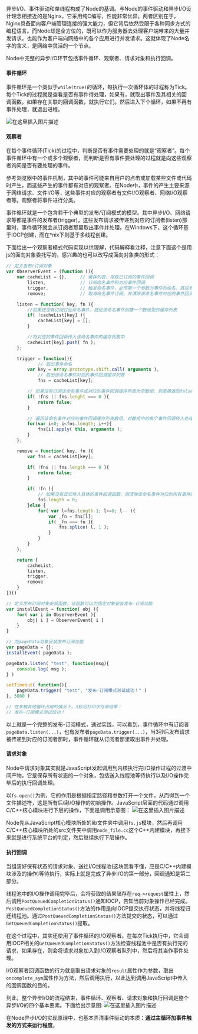 异步I/O、事件驱动和单线程构成了Node的基调。与Node的事件驱动和异步I/O设计理念相接近的是Nginx，它采用纯C编写，性能非常优异。两者区别在于，Nginx具备面向客户端管理连接的强大能力，但它背后依然受限于各种同步方式的编程语言。而Node却是全方位的，既可以作为服务器去处理客户端带来的大量并发请求，也能作为客户端向网络中的各个应用进行并发请求。这就体现了Node名字的含义，是网络中灵活的一个节点。

Node中完整的异步I/O环节包括事件循环、观察者、请求对象和执行回调。

#### 事件循环
事件循环是一个类似于`while(true)`的循环，每执行一次循环体的过程称为Tick。每个Tick的过程就是查看是否有事件待处理，如果有，就取出事件及其相关的回调函数。如果存在关联的回调函数，就执行它们。然后进入下个循环，如果不再有事件处理，就退出进程。

![在这里插入图片描述](https://img-blog.csdnimg.cn/20190131084134611.png?x-oss-process=image/watermark,type_ZmFuZ3poZW5naGVpdGk,shadow_10,text_aHR0cHM6Ly9ibG9nLmNzZG4ubmV0L3FxXzM0ODMyODQ2,size_16,color_FFFFFF,t_70)

#### 观察者
在每个事件循环(Tick)的过程中，判断是否有事件需要处理的就是“观察者”。每个事件循环中有一个或多个观察者，而判断是否有事件要处理的过程就是向这些观察者询问是否有要处理的事件。

参考浏览器中的事件机制，其中的事件可能来自用户的点击或加载某些文件或代码时产生，而这些产生的事件都有对应的观察者。在Node中，事件的产生主要来源于网络请求、文件I/O等，这些事件对应的观察者有文件I/O观察者、网络I/O观察者等。观察者将事件进行分类。

事件循环就是一个包含若干个典型的发布/订阅模式的模型。其中异步I/O、网络请求等都是事件的发布者(trigger)，这些发布请求被传递到对应的订阅者(listen)那里时，事件循环就会从订阅者那里取出事件并处理。在Windows下，这个循环基于IOCP创建，而在*nix下则基于多线程创建。

下面给出一个观察者模式代码实现以供理解，代码解释看注释，注意下面这个是用js的面向对象委托写的，感兴趣的也可以改写成面向对象类的形式：
```javascript
// 定义发布/订阅对象
var ObserverEvent = (function (){
    var cacheList = {},     // 缓存列表，存放已订阅的事件回调
        listen,             // 订阅命名事件和对应事件回调
        trigger,            // 触发命名事件，必传第一个参数为事件的命名，其后参数为选传，数量不限，用于作为事件回调的实参传入
        remove;             // 取消命名事件订阅，并清除该命名事件对应的事件回调

    listen = function( key, fn ){
        //如果还没有订阅过此命名事件，就给该命名事件创建一个数组型的缓存列表
        if( !cacheList[key] ){  
            cacheList[key] = [];
        }

        //将对应的事件回调传入该命名事件的缓存列表中
        cacheList[key].push( fn );
    };

    trigger = function(){
            // 取出事件命名
        var key = Array.prototype.shift.call( arguments ),
            // 取出该命名事件对应的事件回调缓存列表
            fns = cacheList[key];

        // 如果没有订阅该命名事件或对应的事件回调缓存列表为空数组，则直接返回false
        if( !fns || fns.lenght === 0 ){
            return false;
        }

        // 遍历该命名事件对应的事件回调缓存列表数组，对数组中的每个事件回调传入处理后的实参列表，然后执行
        for(var i=0; i<fns.length; i++){
            fns[i].apply( this, arguments );
        }
    };

    remove = function( key, fn ){
        var fns = cacheList[key];

        if( !fns || fns.length === 0 ){
            return false;
        }

        if( !fn ){
            // 如果没有显式传入具体的事件回调函数，则清除该命名事件对应的所有事件回调缓存
            fns.length = 0;
        }else {
            for( var l=fns.length-1; l>=0; l-- ){
                var _fn = fns[l];
                if( _fn === fn ){
                    fns.splice( l, 1 );
                }
            }
        }
    };

    return {
        cacheList,
        listen,
        trigger,
        remove
    }
})()

// 定义发布订阅对象安装函数，该函数可以为指定对象安装发布-订阅功能
var installEvent = function( obj ){
    for( var i in ObserverEvent ){
        obj[ i ] = ObserverEvent[ i ]
    }
}

// 为pageData对象安装发布订阅功能
var pageData = {};
installEvent( pageData );

pageData.listen( "test", function(msg){
    console.log( msg );
} )

setTimeout( function(){
    pageData.trigger( "test", "发布-订阅模式测试成功！" )
}, 3000 )

// 在未被其他循环占用的情况下，3秒后打印字符串结果：
// 发布-订阅模式测试成功！
```
以上就是一个完整的发布-订阅模式，通过实践，可以看到，事件循环中有订阅者`pageData.listen(...)`，也有发布者`pageData.trigger(...)`，当3秒后发布请求被传递到对应的订阅者那时，事件循环就从订阅者那里取出事件并处理。

#### 请求对象
Node中请求对象其实就是JavaScript发起调用到内核执行完I/O操作过程的过渡中间产物，它是保存所有状态的一个对象，包括送入线程池等待执行以及I/O操作完毕后的执行回调处理。

以`fs.open()`为例，它的作用是根据指定路径和参数打开一个文件，从而得到一个文件描述符，这是所有后续I/O操作的初始操作。JavaScript层面的代码通过调用C/C++核心模块进行下层的操作，下面是调用示意图：
![在这里插入图片描述](https://img-blog.csdnimg.cn/20190131084153263.png?x-oss-process=image/watermark,type_ZmFuZ3poZW5naGVpdGk,shadow_10,text_aHR0cHM6Ly9ibG9nLmNzZG4ubmV0L3FxXzM0ODMyODQ2,size_16,color_FFFFFF,t_70)

Node先从JavaScript核心模块所处的lib文件夹中调用`fs.js`模块，然后再调用C/C++核心模块所处的src文件夹中调用`node_file.cc`这个C++内建模块，再接下来就是进行系统平台的判定，然后继续执行下层操作。

#### 执行回调
当组装好保有状态的请求对象、送往I/O线程池(这块我看不懂，应是C/C++内建模块涉及的操作)等待执行，实际上就是完成了异步I/O的第一部分，回调通知是第二部分。

线程池中的I/O操作调用完毕后，会将获取的结果储存在`req->request`属性上，然后调用`PostQueuedCompletionStatus()`通知IOCP，告知当前对象操作已经完成。`PostQueuedCompletionStatus()`方法的作用是向IOCP提交执行状态，并将线程归还线程池。通过`PostQueuedCompletionStatus()`方法提交的状态，可以通过`GetQueuedCompletionStatus()`提取。

在这个过程中，其实还使用了事件循环的I/O观察者。在每次Tick执行中，它会调用IOCP相关的`GetQueuedCompletionStatus()`方法检查线程池中是否有执行完的请求，如果存在，则会将请求对象加入到I/O观察者队列中，然后将其当作事件处理。

I/O观察者回调函数的行为就是取出请求对象的`result`属性作为参数，取出`oncomplete_sym`属性作为方法，然后调用执行，以此达到调用JavaScript中传入的回调函数的目的。

到此，整个异步I/O的流程结束，事件循环、观察者、请求对象和执行回调是整个异步I/O的四个基本要素。下面给出示意图:
![在这里插入图片描述](https://img-blog.csdnimg.cn/20190131084204414.png?x-oss-process=image/watermark,type_ZmFuZ3poZW5naGVpdGk,shadow_10,text_aHR0cHM6Ly9ibG9nLmNzZG4ubmV0L3FxXzM0ODMyODQ2,size_16,color_FFFFFF,t_70)

在Node异步I/O的实现原理中，也基本弄清事件驱动的本质：**通过主循环加事件触发的方式来运行程度**。